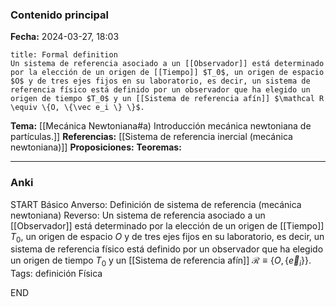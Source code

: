 ### Contenido principal

**Fecha:** 2024-03-27, 18:03

```ad-formal
title: Formal definition
Un sistema de referencia asociado a un [[Observador]] está determinado por la elección de un origen de [[Tiempo]] $T_0$, un origen de espacio $O$ y de tres ejes fijos en su laboratorio, es decir, un sistema de referencia físico está definido por un observador que ha elegido un origen de tiempo $T_0$ y un [[Sistema de referencia afín]] $\mathcal R \equiv \{O, \{\vec e_i \} \}$.
```

**Tema:** [[Mecánica Newtoniana#a) Introducción mecánica newtoniana de partículas.]]
**Referencias:** [[Sistema de referencia inercial (mecánica newtoniana)]]
**Proposiciones:**
**Teoremas:**

---
### Anki

START
Básico
Anverso: Definición de sistema de referencia (mecánica newtoniana)
Reverso: Un sistema de referencia asociado a un [[Observador]] está determinado por la elección de un origen de [[Tiempo]] $T_0$, un origen de espacio $O$ y de tres ejes fijos en su laboratorio, es decir, un sistema de referencia físico está definido por un observador que ha elegido un origen de tiempo $T_0$ y un [[Sistema de referencia afín]] $\mathcal R \equiv \{O, \{\vec e_i \} \}$.
Tags: definición Física
<!--ID: 1718033660720-->
END